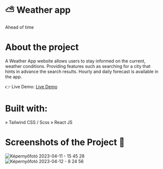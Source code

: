 # ⛅ Weather app 
Ahead of time

# About the project
A Weather App website allows users to stay informed on the current, weather conditions. Providing features such as searching for a city that hints in advance the search results. Hourly and daily forecast is available in the app.

👉 Live Demo: [Live Demo](https://weather-app-mcrzx.vercel.app/)

# Built with:
» Tailwind CSS / Scss
» React JS

# Screenshots of the Project 📸
![Képernyőfotó 2023-04-11 - 15 45 28](https://user-images.githubusercontent.com/117686212/231237013-9a5f2f42-efd5-414f-b190-15c218262eed.png)
![Képernyőfotó 2023-04-12 - 8 24 56](https://user-images.githubusercontent.com/117686212/231358888-2fddef5a-23e3-44ae-a81f-d48f9af388c1.png)

